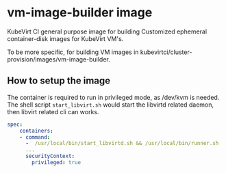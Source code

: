 vm-image-builder image
===============

KubeVirt CI general purpose image for building Customized ephemeral container-disk images for KubeVirt VM's.

To be more specific, for building VM images in kubevirtci/cluster-provision/images/vm-image-builder.

How to setup the image
-----------------
The container is required to run in privileged mode, as /dev/kvm is needed. The shell script `start_libvirt.sh` would start the libvirtd related daemon, then libvirt related cli can works.

```yaml
spec:
    containers:
    - command:
      -  /usr/local/bin/start_libvirtd.sh && /usr/local/bin/runner.sh
      ...
      securityContext:
        privileged: true

```
